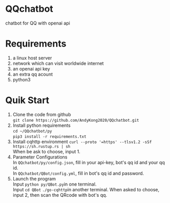 # QQchatbot
chatbot for QQ with openai api
# Requirements  
1. a linux host server
2. network which can visit worldwide internet
3. an openai api key
4. an extra qq acount
5. python3
# Quik Start  
1. Clone the code from github  
```git clone https://github.com/AndyKong2020/QQchatbot.git```
2. Install python requirements  
```cd ~/QQchatbot/py```  
```pip3 install -r requirements.txt```
3. Install cqhttp environment
```curl --proto '=https' --tlsv1.2 -sSf https://sh.rustup.rs | sh```  
When be ask to choose, input 1.
4. Parameter Configurations  
In ```QQchatbot/py/config.json```, fill in your api-key, bot's qq id and your qq id.  
In ```QQchatbot/QBot/config.yml```, fill in bot's qq id and password.
5. Launch the program  
Input ```python py/QBot.py```in one terminal.  
Input ```cd QBot``` ```./go-cqhttp```in another terminal. When asked to choose, input 2, then scan the QRcode with bot's qq.
